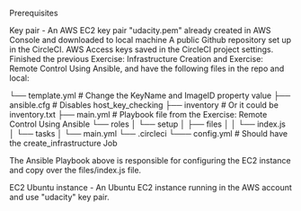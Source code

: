 Prerequisites

  Key pair - An AWS EC2 key pair "udacity.pem" already created in AWS Console and downloaded to local machine
  A public Github repository set up in the CircleCI.
  AWS Access keys saved in the CircleCI project settings.
  Finished the previous Exercise: Infrastructure Creation and Exercise: Remote Control Using Ansible, and have the following files in the repo and local:

  └── template.yml           # Change the KeyName and ImageID property value
  ├── ansible.cfg            # Disables host_key_checking 
  ├── inventory              # Or it could be inventory.txt
  ├── main.yml               # Playbook file from the Exercise: Remote Control Using Ansible
  └── roles
  │   └── setup
  │       ├── files
  │       │   └── index.js
  │       └── tasks
  │           └── main.yml
  └── .circleci
      └─── config.yml        # Should have the create_infrastructure Job


  The Ansible Playbook above is responsible for configuring the EC2 instance and copy over the files/index.js file.

  EC2 Ubuntu instance - An Ubuntu EC2 instance running in the AWS account and use "udacity" key pair.